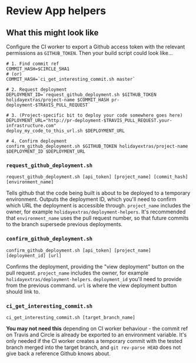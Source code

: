 # Review App helpers

## What this might look like

Configure the CI worker to export a Github access token with the relevant permissions as `GITHUB_TOKEN`. Then your build script could look like...

```
# 1. Find commit ref
COMMIT_HASH=$CIRCLE_SHA1
# (or)
COMMIT_HASH=`ci_get_interesting_commit.sh master`

# 2. Request deployment
DEPLOYMENT_ID=`request_github_deployment.sh $GITHUB_TOKEN holidayextras/project-name $COMMIT_HASH pr-deployment-$TRAVIS_PULL_REQUEST`

# 3. (Project-specific bit to deploy your code somewhere goes here)
DEPLOYMENT_URL="http://pr-deployment-$TRAVIS_PULL_REQUEST.your-infrastructure.com"
deploy_my_code_to_this_url.sh $DEPLOYMENT_URL

# 4. Confirm deployment
confirm_github_deployment.sh $GITHUB_TOKEN holidayextras/project-name $DEPLOYMENT_ID $DEPLOYMENT_URL
```

### `request_github_deployment.sh`

```
request_github_deployment.sh [api_token] [project_name] [commit_hash] [environment_name]
```

Tells github that the code being built is about to be deployed to a temporary environment. Outputs the deployment ID, which you'll need to confirm which URL the deployment is accessible through. `project_name` includes the owner, for example `holidayextras/deployment-helpers`. It's recommended that `environment_name` uses the pull request number, so that future commits to the branch supersede previous deployments.

### `confirm_github_deployment.sh`

```
confirm_github_deployment.sh [api_token] [project_name] [deployment_id] [url]
```

Confirms the deployment, providing the "view deployment" button on the pull request. `project_name` includes the owner, for example `holidayextras/deployment-helpers`. `deployment_id` you'll need to provide from the previous command. `url` is where the view deployment button should link to.

### `ci_get_interesting_commit.sh`

```
ci_get_interesting_commit.sh [target_branch_name]
```

**You may not need this** depending on CI worker behaviour - the commit ref on Travis and Circle is already be exported to an environment variable. It's only needed if the CI worker creates a temporary commit with the tested branch merged into the target branch, and `git rev-parse HEAD` does not give back a reference Github knows about.

